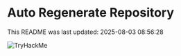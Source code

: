 # Auto Regenerate Repository

This README was last updated: 2025-08-03 08:56:28

 ![TryHackMe](https://tryhackme.com/badge/533634)